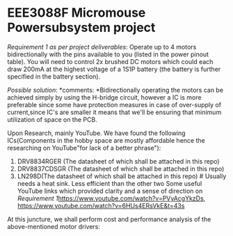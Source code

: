 # EEE3088F Micromouse Powersubsystem project

*Requirement 1 as per project deliverables*: 
Operate up to 4 motors bidirectionally with the pins available to you (listed in the power pinout
table). You will need to control 2x brushed DC motors which could each draw 200mA at the
highest voltage of a 1S1P battery (the battery is further specified in the battery section).

*Possible solution*:
*comments: *Bidirectionally operating the motors can be achieved simply by using the H-bridge circuit, however a IC is more preferable since some have protection measures in case of over-supply of current,since IC's are smaller it means that we'll be ensuring that minimum utilization of space on the PCB. 

Upon Research, mainly YouTube. We have found the following ICs(Components in the hobby space are mostly affordable hence the researching on YouTube"for lack of a better phrase"):
1. DRV8834RGER (The datasheet of which shall be attached in this repo)
2. DRV8837CDSGR (The datasheet of which shall be attached in this repo)
3. LN298D(The datasheet of which shall be attached in this repo) # Usually needs a heat sink. Less efficient than the other two 
Some useful YouTube links which provided clarity and a sense of direction on *Requirement 1*https://www.youtube.com/watch?v=PVyAcgYkzDs, https://www.youtube.com/watch?v=6HUs4ERsVkE&t=43s

At this juncture, we shall perform cost and performance analysis of the above-mentioned motor drivers:
